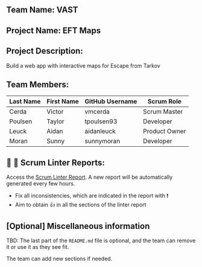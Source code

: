 ## Team Name: VAST

## Project Name: EFT Maps

## Project Description:
Build a web app with interactive maps for Escape from Tarkov

## Team Members:

Last Name       | First Name      | GitHub Username    | Scrum Role
--------------- | --------------- | ------------------ | ---------------
Cerda           | Victor          | vmcerda            | Scrum Master
Poulsen         | Taylor          | tpoulsen93         | Developer
Leuck           | Aidan           | aidanleuck         | Product Owner
Moran           | Sunny           | sunnymoran         | Developer

## :eyes: :memo: Scrum Linter Reports:
Access the [Scrum Linter Report](http://cs.boisestate.edu/~bdit/ScrumLinter/CS471F21ScrumLinterReports/CS471-F21-Team3_EyEVMugSoaJ7sP7WbNyneeByUmBCYPOkTGlll9vC/). A new report will be automatically generated every few hours.
- Fix all inconsistencies, which are indicated in the report with :heavy_exclamation_mark:
- Aim to obtain :thumbsup: in all the sections of the linter report

## [Optional] Miscellaneous information
TBD: The last part of the `README.md` file is optional, and the team can remove it or use it as they see fit.

The team can add new sections if needed.
